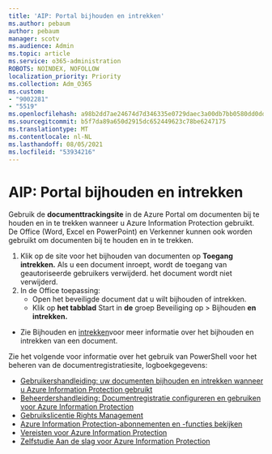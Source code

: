 ```yaml
---
title: 'AIP: Portal bijhouden en intrekken'
ms.author: pebaum
author: pebaum
manager: scotv
ms.audience: Admin
ms.topic: article
ms.service: o365-administration
ROBOTS: NOINDEX, NOFOLLOW
localization_priority: Priority
ms.collection: Adm_O365
ms.custom:
- "9002281"
- "5519"
ms.openlocfilehash: a98b2dd7ae24674d7d346335e0729daec3a00db7bb0580dd0dd4ba08f58e7aca
ms.sourcegitcommit: b5f7da89a650d2915dc652449623c78be6247175
ms.translationtype: MT
ms.contentlocale: nl-NL
ms.lasthandoff: 08/05/2021
ms.locfileid: "53934216"
---
```

# <a name="aip-track-and-revoke-portal"></a>AIP: Portal bijhouden en intrekken

Gebruik de **documenttrackingsite** in de Azure Portal om documenten bij te houden en in te trekken wanneer u Azure Information Protection gebruikt. De Office (Word, Excel en PowerPoint) en Verkenner kunnen ook worden gebruikt om documenten bij te houden en in te trekken.

1. Klik op de site voor het bijhouden van documenten op **Toegang intrekken.** Als u een document inroept, wordt de toegang van geautoriseerde gebruikers verwijderd. het document wordt niet verwijderd.
2. In de Office toepassing:
    - Open het beveiligde document dat u wilt bijhouden of intrekken.
    - Klik op **het tabblad** Start in **de** groep Beveiliging op > Bijhouden **en intrekken.**

- Zie Bijhouden en [intrekken](https://docs.microsoft.com/azure/information-protection/rms-client/client-track-revoke)voor meer informatie over het bijhouden en intrekken van een document.

Zie het volgende voor informatie over het gebruik van PowerShell voor het beheren van de documentregistratiesite, logboekgegevens:
- [Gebruikershandleiding: uw documenten bijhouden en intrekken wanneer u Azure Information Protection gebruikt](https://docs.microsoft.com/azure/information-protection/rms-client/client-track-revoke)
- [Beheerdershandleiding: Documentregistratie configureren en gebruiken voor Azure Information Protection](https://docs.microsoft.com/azure/information-protection/rms-client/client-admin-guide-document-tracking)
- [Gebruikslicentie Rights Management](https://docs.microsoft.com/azure/information-protection/configure-usage-rights#rights-management-use-license)
- [Azure Information Protection-abonnementen en -functies bekijken](https://azure.microsoft.com/pricing/details/information-protection)
- [Vereisten voor Azure Information Protection](https://docs.microsoft.com/azure/information-protection/get-started/requirements)
- [Zelfstudie Aan de slag voor Azure Information Protection](https://docs.microsoft.com/azure/information-protection/get-started/infoprotect-quick-start-tutorial)
